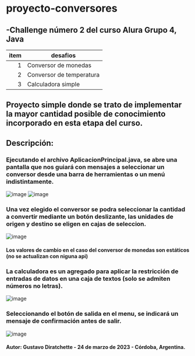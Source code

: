 # proyecto-conversores
## -Challenge número 2 del curso Alura Grupo 4, Java
 
| item | desafios                |
|-----:|-------------------------|
|     1| Conversor de monedas    |
|     2| Conversor de temperatura|
|     3| Calculadora simple      |

## Proyecto simple donde se trato de implementar la mayor cantidad posible de conocimiento incorporado en esta etapa del curso.

## Descripción:
### Ejecutando el archivo AplicacionPrincipal.java, se abre una pantalla que nos guiará con mensajes a seleccionar un conversor desde una barra de herramientas o un menú indistintamente.


![image](https://user-images.githubusercontent.com/122581985/227667544-85493f29-6400-456b-84db-9490073f3624.png)
![image](https://user-images.githubusercontent.com/122581985/227668609-e57fde9d-6b96-4f55-a4a7-1eb500058888.png)



### Una vez elegido el conversor se podra seleccionar la cantidad a convertir mediante un botón deslizante, las unidades de origen y destino se eligen en cajas de seleccion.

![image](https://user-images.githubusercontent.com/122581985/227667708-b731e5b5-3956-49ff-a9a2-83a075b6190d.png)
#### Los valores de cambio en el caso del conversor de monedas son estáticos (no se actualizan con niguna api)

### La calculadora es un agregado para aplicar la restricción de entradas de datos en una caja de textos (solo se admiten números no letras).

![image](https://user-images.githubusercontent.com/122581985/227668448-7f6d223f-9acb-4027-9231-da026dd67fab.png)


### Seleccionando el botón de salida en el menu, se indicará un mensaje de confirmación antes de salir.

![image](https://user-images.githubusercontent.com/122581985/227668808-a2df826c-ec6d-48f9-9e9c-3fcf35b3158a.png)

#### Autor: Gustavo Diratchette - 24 de marzo de 2023 - Córdoba, Argentina.
